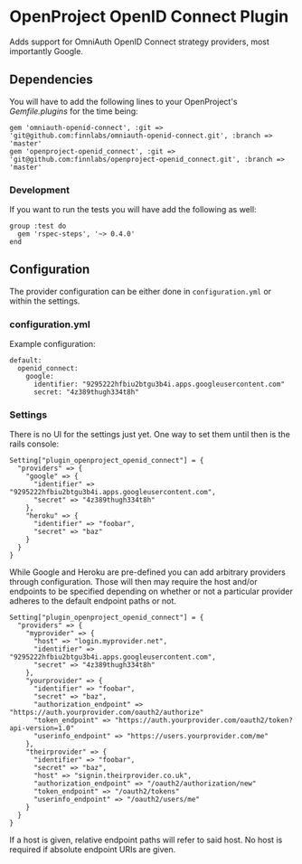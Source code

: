 # OpenProject OpenID Connect Plugin

Adds support for OmniAuth OpenID Connect strategy providers, most importantly Google.

## Dependencies

You will have to add the following lines to your OpenProject's _Gemfile.plugins_ for the time being:

    gem 'omniauth-openid-connect', :git => 'git@github.com:finnlabs/omniauth-openid-connect.git', :branch => 'master'
	gem 'openproject-openid_connect', :git => 'git@github.com:finnlabs/openproject-openid_connect.git', :branch => 'master'

### Development

If you want to run the tests you will have add the following as well:

    group :test do
  	  gem 'rspec-steps', '~> 0.4.0'
  	end

## Configuration

The provider configuration can be either done in `configuration.yml` or within the settings.

### configuration.yml

Example configuration:

    default:
      openid_connect:
  	    google:
          identifier: "9295222hfbiu2btgu3b4i.apps.googleusercontent.com"
          secret: "4z389thugh334t8h"

### Settings

There is no UI for the settings just yet. One way to set them until then is the rails console:

    Setting["plugin_openproject_openid_connect"] = {
      "providers" => {
        "google" => {
          "identifier" => "9295222hfbiu2btgu3b4i.apps.googleusercontent.com",
          "secret" => "4z389thugh334t8h"
        },
        "heroku" => {
          "identifier" => "foobar",
          "secret" => "baz"
        }
      }
    }

While Google and Heroku are pre-defined you can add arbitrary providers through configuration.
Those will then may require the host and/or endpoints to be specified depending on whether or not a particular provider adheres to the default endpoint paths or not.

    Setting["plugin_openproject_openid_connect"] = {
      "providers" => {
        "myprovider" => {
          "host" => "login.myprovider.net",
          "identifier" => "9295222hfbiu2btgu3b4i.apps.googleusercontent.com",
          "secret" => "4z389thugh334t8h"
        },
        "yourprovider" => {
          "identifier" => "foobar",
          "secret" => "baz",
          "authorization_endpoint" => "https://auth.yourprovider.com/oauth2/authorize"
  		  "token_endpoint" => "https://auth.yourprovider.com/oauth2/token?api-version=1.0"
  		  "userinfo_endpoint" => "https://users.yourprovider.com/me"
        },
        "theirprovider" => {
          "identifier" => "foobar",
          "secret" => "baz",
          "host" => "signin.theirprovider.co.uk",
          "authorization_endpoint" => "/oauth2/authorization/new"
  		  "token_endpoint" => "/oauth2/tokens"
  		  "userinfo_endpoint" => "/oauth2/users/me"
        }
      }
    }

If a host is given, relative endpoint paths will refer to said host.
No host is required if absolute endpoint URIs are given.
